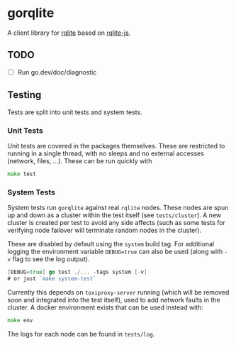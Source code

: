 # gorqlite
A client library for [rqlite](https://github.com/rqlite/rqlite) based on [rqlite-js](https://github.com/rqlite/rqlite-js).

## TODO
- [ ] Run go.dev/doc/diagnostic

## Testing
Tests are split into unit tests and system tests.

### Unit Tests
Unit tests are covered in the packages themselves. These are restricted to running in a single thread, with no sleeps and no external accesses (network, files, ...). These can be run quickly with
```go
make test
```

### System Tests
System tests run `gorqlite` against real `rqlite` nodes. These nodes are spun up and down as a cluster within the test itself (see `tests/cluster`). A new cluster is created per test to avoid any side affects (such as some tests for verifying node failover will terminate random nodes in the cluster).

These are disabled by default using the `system` build tag. For additional logging the environment variable `DEBUG=true` can also be used (along with `-v` flag to see the log output).
```go
[DEBUG=true] go test ./... -tags system [-v]
# or just `make system-test`
```

Currently this depends on `toxiproxy-server` running (which will be removed soon and integrated into the test itself), used to add network faults in the cluster. A docker environment exists that can be used instead with:
```go
make env
```

The logs for each node can be found in `tests/log`.
